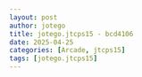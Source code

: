 ```yaml
---
layout: post
author: jotego
title: jotego.jtcps15 - bcd4106
date: 2025-04-25
categories: [Arcade, jtcps15]
tags: [jotego.jtcps15]
---
```


